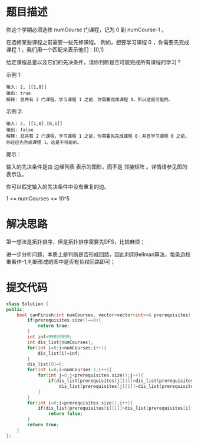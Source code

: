 # 题目描述
你这个学期必须选修 numCourse 门课程，记为 0 到 numCourse-1 。

在选修某些课程之前需要一些先修课程。 例如，想要学习课程 0 ，你需要先完成课程 1 ，我们用一个匹配来表示他们：[0,1]

给定课程总量以及它们的先决条件，请你判断是否可能完成所有课程的学习？

示例 1:
```
输入: 2, [[1,0]] 
输出: true
解释: 总共有 2 门课程。学习课程 1 之前，你需要完成课程 0。所以这是可能的。
```
示例 2:
```
输入: 2, [[1,0],[0,1]]
输出: false
解释: 总共有 2 门课程。学习课程 1 之前，你需要先完成​课程 0；并且学习课程 0 之前，你还应先完成课程 1。这是不可能的。
```
提示：

输入的先决条件是由 边缘列表 表示的图形，而不是 邻接矩阵 。详情请参见图的表示法。

你可以假定输入的先决条件中没有重复的边。

1 <= numCourses <= 10^5

# 解决思路
第一想法是拓扑排序，但是拓扑排序需要先DFS，比较麻烦；

进一步分析问题，本质上是判断是否形成回路，因此利用Bellman算法，每条边权重看作-1,判断形成的图中是否有负权回路即可；

# 提交代码
```cpp
class Solution {
public:
    bool canFinish(int numCourses, vector<vector<int>>& prerequisites) {
        if(prerequisites.size()==0){
            return true;
        }
        int inf=99999999;
        int dis_list[numCourses];
        for(int i=0;i<numCourses;i++){
            dis_list[i]=inf;
        }
        dis_list[0]=0;
        for(int i=0;i<numCourses-1;i++){
            for(int j=0;j<prerequisites.size();j++){
                if(dis_list[prerequisites[j][1]]>dis_list[prerequisites[j][0]]-1)
                    dis_list[prerequisites[j][1]]=dis_list[prerequisites[j][0]]-1;
            }
        }
        for(int i=0;i<prerequisites.size();i++){
            if(dis_list[prerequisites[i][1]]>dis_list[prerequisites[i][0]]-1)
                return false;
        }
        return true;
    }
};
```
